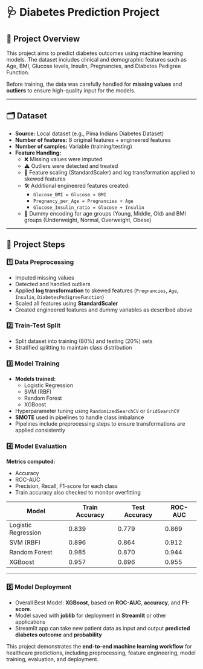 # 🩺 Diabetes Prediction Project

## 📌 Project Overview
This project aims to predict diabetes outcomes using machine learning models. The dataset includes clinical and demographic features such as Age, BMI, Glucose levels, Insulin, Pregnancies, and Diabetes Pedigree Function.  

Before training, the data was carefully handled for **missing values** and **outliers** to ensure high-quality input for the models.

---

## 🗂️ Dataset
- **Source:** Local dataset (e.g., Pima Indians Diabetes Dataset)  
- **Number of features:** 8 original features + engineered features  
- **Number of samples:** Variable (training/testing)  
- **Feature Handling:**  
  - ❌ Missing values were imputed  
  - ⚠️ Outliers were detected and treated  
  - 📏 Feature scaling (StandardScaler) and log transformation applied to skewed features  
  - 🛠️ Additional engineered features created:  
    - `Glucose_BMI = Glucose × BMI`  
    - `Pregnancy_per_Age = Pregnancies ÷ Age`  
    - `Glucose_Insulin_ratio = Glucose ÷ Insulin`  
  - 👶 Dummy encoding for age groups (Young, Middle, Old) and BMI groups (Underweight, Normal, Overweight, Obese)  

---

## 🚀 Project Steps

### 1️⃣ Data Preprocessing
- Imputed missing values  
- Detected and handled outliers  
- Applied **log transformation** to skewed features (`Pregnancies`, `Age`, `Insulin`, `DiabetesPedigreeFunction`)  
- Scaled all features using **StandardScaler**  
- Created engineered features and dummy variables as described above  

### 2️⃣ Train-Test Split
- Split dataset into training (80%) and testing (20%) sets  
- Stratified splitting to maintain class distribution  

### 3️⃣ Model Training
- **Models trained:**  
  - Logistic Regression  
  - SVM (RBF)  
  - Random Forest  
  - XGBoost  
- Hyperparameter tuning using `RandomizedSearchCV` or `GridSearchCV`  
- **SMOTE** used in pipelines to handle class imbalance  
- Pipelines include preprocessing steps to ensure transformations are applied consistently  

### 4️⃣ Model Evaluation
**Metrics computed:**  
- Accuracy  
- ROC-AUC  
- Precision, Recall, F1-score for each class  
- Train accuracy also checked to monitor overfitting  

| Model               | Train Accuracy | Test Accuracy | ROC-AUC |
|--------------------|----------------|----------------|---------|
| Logistic Regression | 0.839          | 0.779          | 0.869   |
| SVM (RBF)           | 0.896          | 0.864          | 0.912   |
| Random Forest       | 0.985          | 0.870          | 0.944   |
| XGBoost             | 0.957         | 0.896          | 0.955   |

---

### 5️⃣ Model Deployment
- Overall Best Model: **XGBoost**, based on **ROC-AUC**, **accuracy**, and **F1-score**.
- Model saved with **joblib** for deployment in **Streamlit** or other applications  
- Streamlit app can take new patient data as input and output **predicted diabetes outcome** and **probability**


This project demonstrates the **end-to-end machine learning workflow** for healthcare predictions, including preprocessing, feature engineering, model training, evaluation, and deployment.
